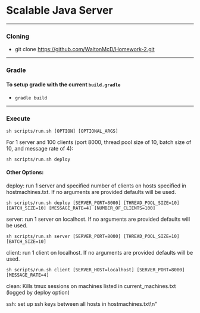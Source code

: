 # Scalable Java Server

---

### Cloning

- git clone https://github.com/WaltonMcD/Homework-2.git

---

### Gradle

#### To setup gradle with the current `build.gradle`

- `gradle build`

---

### Execute

`sh scripts/run.sh [OPTION] [OPTIONAL_ARGS]`

For 1 server and 100 clients (port 8000, thread pool size of 10, batch size of 10, and message rate of 4):

`sh scripts/run.sh deploy`

#### Other Options:

deploy: run 1 server and specified number of clients on hosts specified in hostmachines.txt. If no arguments are provided defaults will be used.

`sh scripts/run.sh deploy [SERVER_PORT=8000] [THREAD_POOL_SIZE=10] [BATCH_SIZE=10] [MESSAGE_RATE=4] [NUMBER_OF_CLIENTS=100]`

server: run 1 server on localhost. If no arguments are provided defaults will be used.

`sh scripts/run.sh server [SERVER_PORT=8000] [THREAD_POOL_SIZE=10] [BATCH_SIZE=10]`

client: run 1 client on localhost. If no arguments are provided defaults will be used.

`sh scripts/run.sh client [SERVER_HOST=localhost] [SERVER_PORT=8000] [MESSAGE_RATE=4]`

clean: Kills tmux sessions on machines listed in current_machines.txt (logged by deploy option)

ssh: set up ssh keys between all hosts in hostmachines.txt\n"
